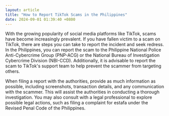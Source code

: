 ```yaml
---
layout: article
title: "How to Report TikTok Scams in the Philippines"
date: 2024-09-01 01:39:40 +0800
---
```


<p>With the growing popularity of social media platforms like TikTok, scams have become increasingly prevalent. If you have fallen victim to a scam on TikTok, there are steps you can take to report the incident and seek redress. In the Philippines, you can report the scam to the Philippine National Police Anti-Cybercrime Group (PNP-ACG) or the National Bureau of Investigation Cybercrime Division (NBI-CCD). Additionally, it is advisable to report the scam to TikTok&#39;s support team to help prevent the scammer from targeting others.</p><p>When filing a report with the authorities, provide as much information as possible, including screenshots, transaction details, and any communication with the scammer. This will assist the authorities in conducting a thorough investigation. You may also consult with a legal professional to explore possible legal actions, such as filing a complaint for estafa under the Revised Penal Code of the Philippines.</p>
